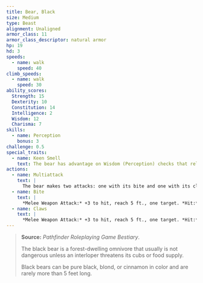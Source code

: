 ```yaml
---
title: Bear, Black
size: Medium
type: Beast
alignment: Unaligned
armor_class: 11
armor_class_descriptor: natural armor
hp: 19
hd: 3
speeds:
  - name: walk
    speed: 40
climb_speeds:
  - name: walk
    speed: 30
ability_scores:
  Strength: 15
  Dexterity: 10
  Constitution: 14
  Intelligence: 2
  Wisdom: 12
  Charisma: 7
skills:
  - name: Perception
    bonus: 3
challenge: 0.5
special_traits:
  - name: Keen Smell
    text: The bear has advantage on Wisdom (Perception) checks that rely on smell.
actions:
  - name: Multiattack
    text: |
      The bear makes two attacks: one with its bite and one with its claws.
  - name: Bite
    text: |
      *Melee Weapon Attack:* +3 to hit, reach 5 ft., one target. *Hit:* 5 (1d6 + 2) piercing damage.
  - name: Claws
    text: |
      *Melee Weapon Attack:* +3 to hit, reach 5 ft., one target. *Hit:* 7 (2d4 + 2) slashing damage.
---
```


> **Source:** *Pathfinder Roleplaying Game Bestiary*.
>
> The black bear is a forest-dwelling omnivore that usually is not dangerous unless an interloper threatens its cubs or food supply.
>
> Black bears can be pure black, blond, or cinnamon in color and are rarely more than 5 feet long.
